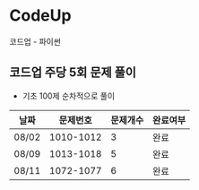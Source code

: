 # CodeUp
코드업 - 파이썬

## 코드업 주당 5회 문제 풀이
- 기초 100제 순차적으로 풀이

날짜|문제번호|문제개수|완료여부
---|---|---|---|
08/02|1010-1012|3|완료|
08/09|1013-1018|5|완료|
08/11|1072-1077|6|완료|

